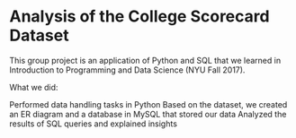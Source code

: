 # Analysis of the College Scorecard Dataset
This group project is an application of Python and SQL that we learned in Introduction to Programming and Data Science (NYU Fall 2017).

What we did:

Performed data handling tasks in Python
Based on the dataset, we created an ER diagram and a database in MySQL that stored our data
Analyzed the results of SQL queries and explained insights
